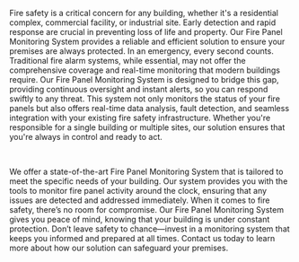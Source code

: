Fire safety is a critical concern for any building, whether it's a residential complex, commercial facility, or industrial site. Early detection and rapid response are crucial in preventing loss of life and property. Our Fire Panel Monitoring System provides a reliable and efficient solution to ensure your premises are always protected. In an emergency, every second counts. Traditional fire alarm systems, while essential, may not offer the comprehensive coverage and real-time monitoring that modern buildings require. Our Fire Panel Monitoring System is designed to bridge this gap, providing continuous oversight and instant alerts, so you can respond swiftly to any threat. This system not only monitors the status of your fire panels but also offers real-time data analysis, fault detection, and seamless integration with your existing fire safety infrastructure. Whether you're responsible for a single building or multiple sites, our solution ensures that you're always in control and ready to act.

<br>

We offer a state-of-the-art Fire Panel Monitoring System that is tailored to meet the specific needs of your building. Our system provides you with the tools to monitor fire panel activity around the clock, ensuring that any issues are detected and addressed immediately. When it comes to fire safety, there’s no room for compromise. Our Fire Panel Monitoring System gives you peace of mind, knowing that your building is under constant protection. Don’t leave safety to chance—invest in a monitoring system that keeps you informed and prepared at all times. Contact us today to learn more about how our solution can safeguard your premises.